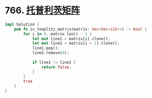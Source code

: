# 766. [托普利茨矩阵](https://leetcode-cn.com/problems/toeplitz-matrix/)

```rust
impl Solution {
    pub fn is_toeplitz_matrix(matrix: Vec<Vec<i32>>) -> bool {
        for i in 0..matrix.len() - 1 {
            let mut line1 = matrix[i].clone();
            let mut line2 = matrix[i + 1].clone();
            line1.pop();
            line2.remove(0);
            
            if line1 != line2 {
                return false;
            }
        }
        true
    }
}
```

